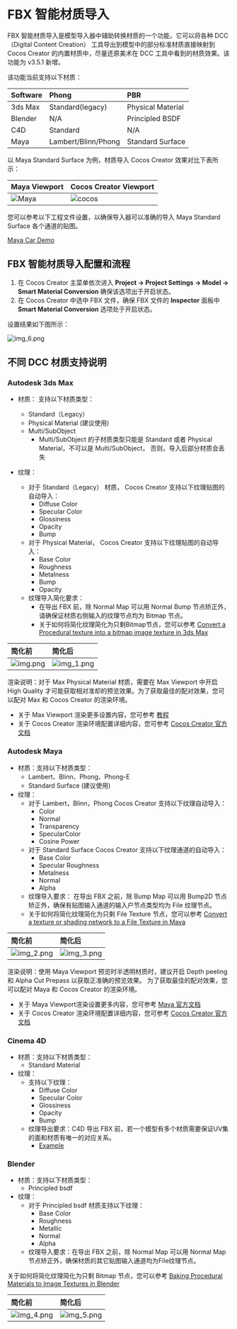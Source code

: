 # FBX 智能材质导入

FBX 智能材质导入是模型导入器中辅助转换材质的一个功能，它可以将各种 DCC（Digital Content Creation） 工具导出到模型中的部分标准材质直接映射到 Cocos Creator 的内置材质中，尽量还原美术在 DCC 工具中看到的材质效果。该功能为 v3.5.1 新增。

该功能当前支持以下材质：

| Software | Phong               | PBR               |
|:-------- |:------------------- |:------------------|
| 3ds Max  | Standard(legacy)    | Physical Material |
| Blender  | N/A                 | Principled BSDF   |
| C4D      | Standard            | N/A               |
| Maya     | Lambert/Blinn/Phong | Standard Surface  |

以 Maya Standard Surface 为例，材质导入 Cocos Creator 效果对比下表所示：

|  Maya Viewport               | Cocos Creator Viewport       |
| :----------------------------|:-----------------------------|
| ![Maya](maya-viewport.png)   | ![cocos](cocos-viewport.png) |

您可以参考以下工程文件设置，以确保导入器可以准确的导入 Maya Standard Surface 各个通道的贴图。

[Maya Car Demo](maya_car.zip)

## FBX 智能材质导入配置和流程

1. 在 Cocos Creator 主菜单依次进入 **Project -> Project Settings -> Model -> Smart Material Conversion** 确保该选项出于开启状态。
2. 在 Cocos Creator 中选中 FBX 文件，确保 FBX 文件的 **Inspector** 面板中 **Smart Material Conversion** 选项处于开启状态。

设置结果如下图所示：

![img_6.png](enable-smart-conversion.png)

## 不同 DCC 材质支持说明

### Autodesk 3ds Max

- 材质： 支持以下材质类型：
    - Standard（Legacy）
    - Physical Material (建议使用)
    - Multi/SubObject
        - Multi/SubObject 的子材质类型只能是 Standard 或者 Physical Material，不可以是 Multi/SubObject， 否则，导入后部分材质会丢失

- 纹理：
    - 对于 Standard（Legacy） 材质， Cocos Creator 支持以下纹理贴图的自动导入：
        - Diffuse Color
        - Specular Color
        - Glossiness
        - Opacity
        - Bump
    - 对于 Physical Material， Cocos Creator 支持以下纹理贴图的自动导入：
        - Base Color
        - Roughness
        - Metalness
        - Bump
        - Opacity
    - 纹理导入简化要求：
        - 在导出 FBX 前，除 Normal Map 可以用 Normal Bump 节点矫正外，请确保证材质右侧输入的纹理节点均为 Bitmap 节点。
        - 关于如何将简化纹理简化为只剩Bitmap节点，您可以参考 [Convert a Procedural texture into a bitmap image texture in 3ds Max](https://knowledge.autodesk.com/support/3ds-Max/learn-explore/caas/sfdcarticles/sfdcarticles/How-to-convert-a-Procedural-texture-into-a-bitmap-image-texture-in-3ds-Max-for-fbx-export.html)

| 简化前                | 简化后                |
|:---------------------|:-------------------------|
| ![img.png](img.png) | ![img_1.png](img_1.png) |

渲染说明：对于 Max Physical Material 材质，需要在 Max Viewport 中开启 High Quality 才可能获取相对准却的预览效果。为了获取最佳的配对效果，您可以配对 Max 和 Cocos Creator 的渲染环境。

- 关于 Max Viewport 渲染更多设置内容，您可参考 [教程](https://www.youtube.com/watch?v=82hhg8Q1nus&list=PL9xXzsdQ6pbZGBnVSKMBO_BCYjzmFTj0R&index=2)
- 关于 Cocos Creator 渲染环境配置详细内容，您可参考 [Cocos Creator 官方文档](https://docs.cocos.com/creator/manual/zh/module-map/graphics.html)

### Autodesk Maya

- 材质：支持以下材质类型：
    - Lambert、Blinn、Phong、Phong-E
    - Standard Surface (建议使用)
- 纹理：
    - 对于 Lambert，Blinn，Phong  Cocos Creator 支持以下纹理自动导入：
        - Color
        - Normal
        - Transparency
        - SpecularColor
        - Cosine Power
    - 对于 Standard Surface  Cocos Creator 支持以下纹理通道的自动导入：
        - Base Color
        - Specular Roughness
        - Metalness
        - Normal
        - Alpha
    - 纹理导入要求： 在导出 FBX 之前，除 Bump Map 可以用 Bump2D 节点矫正外，确保有贴图输入通道的输入户节点类型均为 File 纹理节点。
    - 关于如何将简化纹理简化为只剩 File Texture 节点，您可以参考 [Convert a texture or shading network to a File Texture in Maya](https://knowledge.autodesk.com/support/Maya/learn-explore/caas/CloudHelp/cloudhelp/2016/ENU/Maya/files/GUID-0F504570-CB7A-49D3-A7A2-83438C353A9C-htm.html)

| 简化前                     | 简化后                     |
|:-------------------------|:-------------------------|
| ![img_2.png](img_2.png) | ![img_3.png](img_3.png) |

渲染说明：使用 Maya Viewport 预览时半透明材质时，建议开启 Depth peeling 和 Alpha Cut Prepass 以获取正准确的预览效果。
为了获取最佳的配对效果，您可以配对 Maya 和 Cocos Creator 的渲染环境。
- 关于 Maya Viewport渲染设置更多内容，您可参考 [Maya 官方文档](https://help.autodesk.com/view/MAYAUL/2022/ENU/)
- 关于 Cocos Creator 渲染环境配置详细内容，您可参考 [Cocos Creator 官方文档](https://docs.cocos.com/creator/manual/zh/module-map/graphics.html)

### Cinema 4D

- 材质：支持以下材质类型：
    - Standard Material
- 纹理：
    - 支持以下纹理：
        - Diffuse Color
        - Specular Color
        - Glossiness
        - Opacity
        - Bump
    - 纹理导出要求：C4D 导出 FBX 前，若一个模型有多个材质需要保证UV集的面和材质有唯一的对应关系。
        - [Example](https://github.com/cocos-creator/3d-tasks/issues/11267)

### Blender

- 材质：支持以下材质类型：
    - Principled bsdf
- 纹理：
    - 对于 Principled bsdf 材质支持以下纹理：
        - Base Color
        - Roughness
        - Metallic
        - Normal
        - Alpha
    - 纹理导入要求：在导出 FBX 之前，除 Normal Map 可以用 Normal Map 节点矫正外，确保材质的其它贴图输入通道均为File纹理节点。

关于如何将简化纹理简化为只剩 Bitmap 节点，您可以参考 [Baking Procedural Materials to Image Textures in Blender](https://www.youtube.com/watch?v=AB24ITZHtuE)

| 简化前                     | 简化后                |
|:-------------------------|:-------------------------|
| ![img_4.png](img_4.png) | ![img_5.png](img_5.png) |
